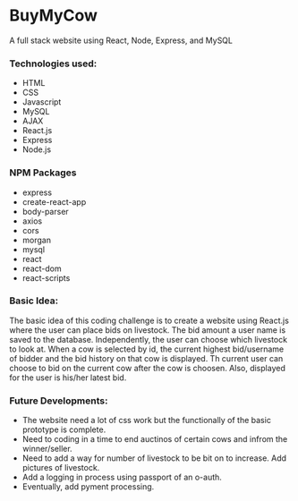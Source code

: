 # BuyMyCow
A full stack website using React, Node, Express, and MySQL

### Technologies used:

* HTML
* CSS
* Javascript
* MySQL
* AJAX
* React.js
* Express
* Node.js

### NPM Packages

* express
* create-react-app
* body-parser
* axios
* cors
* morgan
* mysql
* react
* react-dom
* react-scripts

### Basic Idea:

The basic idea of this coding challenge is to create a website using React.js where the user can place bids on livestock.  The bid amount a user name is saved to the database.  Independently, the user can choose which livestock to look at.  When a cow is selected by id, the current highest bid/username of bidder and the bid history on that cow is displayed.  Th current user can choose to bid on the current cow after the cow is choosen. Also, displayed for the user is his/her latest bid.

### Future Developments:

* The website need a lot of css work but the functionally of the basic prototype is complete.
* Need to coding in a time to end auctinos of certain cows and infrom the winner/seller.
* Need to add a way for number of livestock to be bit on to increase. Add pictures of livestock.
* Add a logging in process using passport of an o-auth.
* Eventually, add pyment processing.
